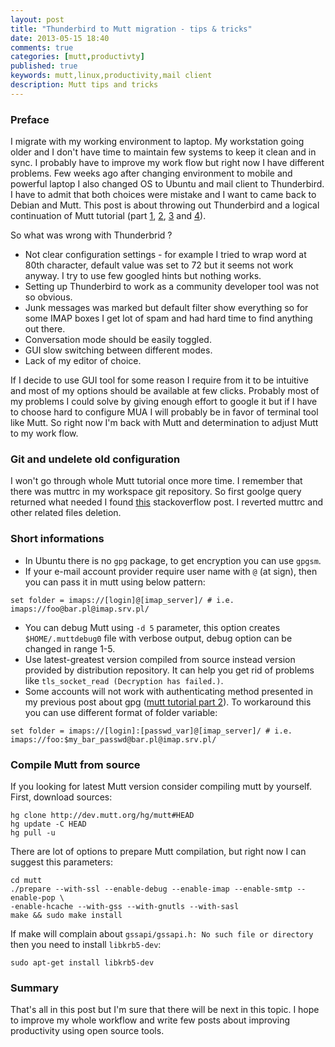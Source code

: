 ```yaml
---
layout: post
title: "Thunderbird to Mutt migration - tips & tricks"
date: 2013-05-15 18:40
comments: true
categories: [mutt,productivty]
published: true
keywords: mutt,linux,productivity,mail client
description: Mutt tips and tricks
---
```

### Preface ###
I migrate with my working environment to laptop. My workstation going older and 
I don't have time to maintain few systems to keep it clean and in sync. I 
probably have to improve my work flow but right now I have different problems.
Few weeks ago after changing environment to mobile and powerful laptop I also 
changed OS to Ubuntu and mail client to Thunderbird. I have to admit that both 
choices were mistake and I want to came back to Debian and Mutt. This post is 
about throwing out Thunderbird and a logical continuation of Mutt tutorial (part 
[1](/2012/05/13/mutt-tutorial-part-1-setup-imap-account), [2](/2012/05/13/mutt-tutorial-part-2-secure-login),
[3](/2012/05/13/mutt-tutorial-part-3-sidebar-urls-in-e) and [4](/2012/05/13/mutt-tutorial-part-4-html-mails-address)).

So what was wrong with Thunderbrid ?

* Not clear configuration settings - for example I tried to wrap word at 80th 
character, default value was set to 72 but it seems not work anyway. I try to 
use few googled hints but nothing works.
* Setting up Thunderbird to work as a community developer tool was not so 
obvious.
* Junk messages was marked but default filter show everything so for some IMAP 
boxes I get lot of spam and had hard time to find anything out there.
* Conversation mode should be easily toggled.
* GUI slow switching between different modes.
* Lack of my editor of choice.

If I decide to use GUI tool for some reason I require from it to be intuitive 
and most of my options should be available at few clicks. Probably most of my
problems I could solve by giving enough effort to google it but if I have to 
choose hard to configure MUA I will probably be in favor of terminal tool like 
Mutt. So right now I'm back with Mutt and determination to adjust Mutt to my 
work flow.

### Git and undelete old configuration ###
I won't go through whole Mutt tutorial once more time. I remember that there was 
muttrc in my workspace git repository. So first goolge query returned what 
needed I found [this](http://stackoverflow.com/questions/953481/restore-a-deleted-file-in-a-git-repo) stackoverflow post.
I reverted muttrc and other related files deletion.

### Short informations ###
* In Ubuntu there is no `gpg` package, to get encryption you can use `gpgsm`.
* If your e-mail account provider require user name with `@` (at sign), then you 
can pass it in mutt using below pattern:
```
set folder = imaps://[login]@[imap_server]/ # i.e. imaps://foo@bar.pl@imap.srv.pl/
```
* You can debug Mutt using `-d 5` parameter, this option creates 
  `$HOME/.muttdebug0` file with verbose output, debug option can be changed in 
  range 1-5.
* Use latest-greatest version compiled from source instead version provided 
  by distribution repository. It can help you get rid of problems like `tls_socket_read (Decryption has failed.)`.
* Some accounts will not work with authenticating method presented in my 
previous post about gpg ([mutt tutorial part 2](/2012/05/13/mutt-tutorial-part-2-secure-login)).
To workaround this you can use different format of folder variable:
```
set folder = imaps://[login]:[passwd_var]@[imap_server]/ # i.e. imaps://foo:$my_bar_passwd@bar.pl@imap.srv.pl/
```

### Compile Mutt from source ###
If you looking for latest Mutt version consider compiling mutt by yourself. 
First, download sources:
```
hg clone http://dev.mutt.org/hg/mutt#HEAD
hg update -C HEAD
hg pull -u
```

There are lot of options to prepare Mutt compilation, but right now I can 
suggest this parameters:
```
cd mutt
./prepare --with-ssl --enable-debug --enable-imap --enable-smtp --enable-pop \
-enable-hcache --with-gss --with-gnutls --with-sasl
make && sudo make install
```

If make will complain about `gssapi/gssapi.h: No such file or directory` then 
you need to install `libkrb5-dev`:
```
sudo apt-get install libkrb5-dev
```

### Summary ###
That's all in this post but I'm sure that there will be next in this topic. I 
hope to improve my whole workflow and write few posts about improving 
productivity using open source tools.
